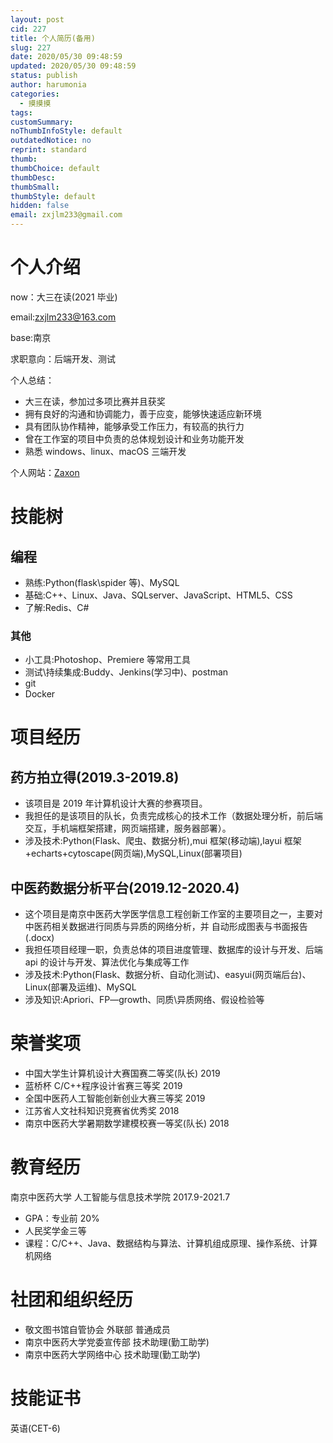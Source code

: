 ```yaml
---
layout: post
cid: 227
title: 个人简历(备用)
slug: 227
date: 2020/05/30 09:48:59
updated: 2020/05/30 09:48:59
status: publish
author: harumonia
categories:
  - 摸摸摸
tags:
customSummary:
noThumbInfoStyle: default
outdatedNotice: no
reprint: standard
thumb:
thumbChoice: default
thumbDesc:
thumbSmall:
thumbStyle: default
hidden: false
email: zxjlm233@gmail.com
---
```


# 个人介绍

now：大三在读(2021 毕业)

email:zxjlm233@163.com

base:南京

求职意向：后端开发、测试

个人总结：

- 大三在读，参加过多项比赛并且获奖
- 拥有良好的沟通和协调能力，善于应变，能够快速适应新环境
- 具有团队协作精神，能够承受工作压力，有较高的执行力
- 曾在工作室的项目中负责的总体规划设计和业务功能开发
- 熟悉 windows、linux、macOS 三端开发

个人网站：[Zaxon](http://harumonia.top/)

<!-- more -->

# 技能树

## 编程

- 熟练:Python(flask\spider 等)、MySQL
- 基础:C++、Linux、Java、SQLserver、JavaScript、HTML5、CSS
- 了解:Redis、C#

### 其他

- 小工具:Photoshop、Premiere 等常用工具
- 测试\持续集成:Buddy、Jenkins(学习中)、postman
- git
- Docker

# 项目经历

## 药方拍立得(2019.3-2019.8)

- 该项目是 2019 年计算机设计大赛的参赛项目。
- 我担任的是该项目的队长，负责完成核心的技术工作（数据处理分析，前后端交互，手机端框架搭建，网页端搭建，服务器部署）。
- 涉及技术:Python(Flask、爬虫、数据分析),mui 框架(移动端),layui 框架+echarts+cytoscape(网页端),MySQL,Linux(部署项目)

## 中医药数据分析平台(2019.12-2020.4)

- 这个项目是南京中医药大学医学信息工程创新工作室的主要项目之一，主要对中医药相关数据进行同质与异质的网络分析，并 自动形成图表与书面报告(.docx)
- 我担任项目经理一职，负责总体的项目进度管理、数据库的设计与开发、后端 api 的设计与开发、算法优化与集成等工作
- 涉及技术:Python(Flask、数据分析、自动化测试)、easyui(网页端后台)、Linux(部署及运维)、MySQL
- 涉及知识:Apriori、FP—growth、同质\异质网络、假设检验等

# 荣誉奖项

- 中国大学生计算机设计大赛国赛二等奖(队长) 2019
- 蓝桥杯 C/C++程序设计省赛三等奖 2019
- 全国中医药人工智能创新创业大赛三等奖 2019
- 江苏省人文社科知识竞赛省优秀奖 2018
- 南京中医药大学暑期数学建模校赛一等奖(队长) 2018

# 教育经历

南京中医药大学 人工智能与信息技术学院 2017.9-2021.7

- GPA：专业前 20%
- 人民奖学金三等
- 课程：C/C++、Java、数据结构与算法、计算机组成原理、操作系统、计算机网络

# 社团和组织经历

- 敬文图书馆自管协会 外联部 普通成员
- 南京中医药大学党委宣传部 技术助理(勤工助学)
- 南京中医药大学网络中心 技术助理(勤工助学)

# 技能证书

英语(CET-6)
